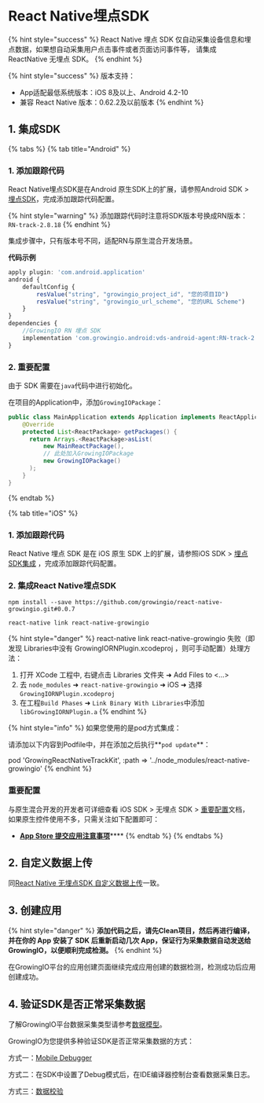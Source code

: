 # React Native埋点SDK

{% hint style="success" %}
React Native 埋点 SDK 仅自动采集设备信息和埋点数据，如果想自动采集用户点击事件或者页面访问事件等， 请集成 ReactNative 无埋点 SDK。
{% endhint %}

{% hint style="success" %}
版本支持：

* App适配最低系统版本：iOS 8及以上、Android 4.2-10
* 兼容 React Native 版本：0.62.2及以前版本
{% endhint %}

## 1. 集成SDK

{% tabs %}
{% tab title="Android" %}
### 1. 添加跟踪代码

React Native埋点SDK是在Android 原生SDK上的扩展，请参照Android SDK &gt; [埋点SDK](../android-sdk/manunl-android-sdk.md)，完成添加跟踪代码配置。

{% hint style="warning" %}
添加跟踪代码时注意将SDK版本号换成RN版本： `RN-track-2.8.18`
{% endhint %}

集成步骤中，只有版本号不同，适配RN与原生混合开发场景。

**代码示例**

```javascript
apply plugin: 'com.android.application'
android {
    defaultConfig {
        resValue("string", "growingio_project_id", "您的项目ID")
        resValue("string", "growingio_url_scheme", "您的URL Scheme")
    }
}
dependencies {
    //GrowingIO RN 埋点 SDK
    implementation 'com.growingio.android:vds-android-agent:RN-track-2.8.18'
}
```

### 2. 重要配置

由于 SDK 需要在`java`代码中进行初始化。

在项目的Application中，添加`GrowingIOPackage`：

```java
public class MainApplication extends Application implements ReactApplication {
    @Override
    protected List<ReactPackage> getPackages() {
      return Arrays.<ReactPackage>asList(
          new MainReactPackage(), 
          // 此处加入GrowingIOPackage
          new GrowingIOPackage()
      );
    }
}
```
{% endtab %}

{% tab title="iOS" %}
### 1. 添加跟踪代码

React Native 埋点 SDK 是在 iOS 原生 SDK 上的扩展，请参照iOS SDK &gt; [埋点 SDK集成](../ios-sdk/manunl-ios-sdk.md) ，完成添加跟踪代码配置。

### 2. 集成React Native埋点SDK

```text
npm install --save https://github.com/growingio/react-native-growingio.git#0.0.7
```

```text
react-native link react-native-growingio 
```



{% hint style="danger" %}
react-native link react-native-growingio 失败（即发现 Libraries中没有 GrowingIORNPlugin.xcodeproj ，则可手动配置）处理方法：

1. 打开 XCode 工程中, 右键点击 Libraries 文件夹 ➜ Add Files to &lt;...&gt;
2. 去 `node_modules` ➜ `react-native-growingio` ➜ iOS ➜ 选择 `GrowingIORNPlugin.xcodeproj`
3. 在工程`Build Phases` ➜ `Link Binary With Libraries`中添加`libGrowingIORNPlugin.a`
{% endhint %}

{% hint style="info" %}
如果您使用的是pod方式集成：

请添加以下内容到Podfile中，并在添加之后执行**`pod update`**：

pod 'GrowingReactNativeTrackKit', :path =&gt; '../node\_modules/react-native-growingio'
{% endhint %}

### 重要配置

与原生混合开发的开发者可详细查看 iOS SDK &gt; 无埋点 SDK &gt; [重要配置](../ios-sdk/auto-ios-sdk.md#fu-lu-1-zhong-yao-pei-zhi)文档，如果原生控件使用不多，只需关注如下配置即可：

* **​**[**App Store 提交应用注意事项**](../ios-sdk/auto-ios-sdk.md#app-store-ti-jiao-ying-yong-zhu-yi-shi-xiang)\*\*\*\*
{% endtab %}
{% endtabs %}

## 2. 自定义数据上传

同[React Native 无埋点SDK 自定义数据上传](rn-autosdk.md#4-zi-ding-yi-shu-ju-shang-chuan)一致。

## 3. 创建应用

{% hint style="danger" %}
**添加代码之后，请先Clean项目，然后再进行编译，并在你的 App 安装了 SDK 后重新启动几次 App，保证行为采集数据自动发送给 GrowingIO，以便顺利完成检测。**
{% endhint %}

 在GrowingIO平台的应用创建页面继续完成应用创建的数据检测，检测成功后应用创建成功。

## 4. 验证SDK是否正常采集数据 <a id="5-yan-zheng-sdk-shi-fou-zheng-chang-cai-ji-shu-ju"></a>

了解GrowingIO平台数据采集类型请参考[数据模型](../../../introduction/datamodel/)。

GrowingIO为您提供多种验证SDK是否正常采集数据的方式：

方式一：[Mobile Debugger​​](../../debugging/mobile-debugger.md)

方式二：在SDK中设置了Debug模式后，在IDE编译器控制台查看数据采集日志。

方式三：[数据校验](../../../product-manual/datacenter/datacheck.md)

